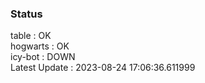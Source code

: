 ### Status


table : OK  
hogwarts : OK  
icy-bot : DOWN  
Latest Update : 2023-08-24 17:06:36.611999

